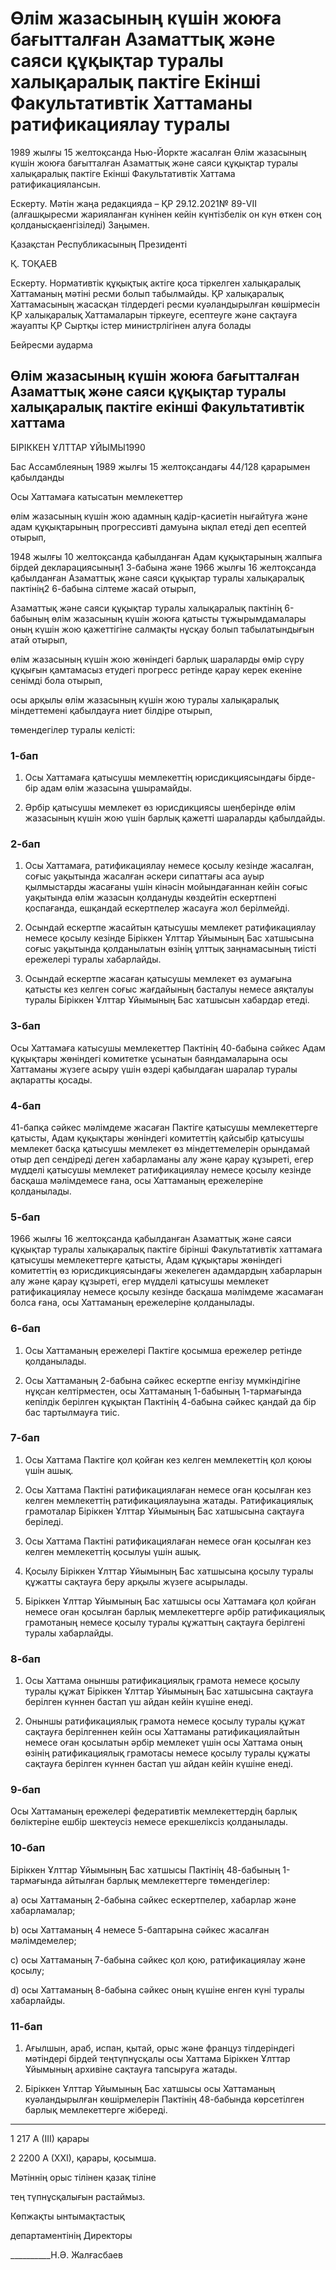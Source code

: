 # Өлім жазасының күшін жоюға бағытталған Азаматтық және саяси құқықтар туралы халықаралық пактіге Екінші Факультативтік Хаттаманы                  ратификациялау туралы

1989 жылғы 15 желтоқсанда Нью-Йоркте жасалған Өлім жазасының күшін жоюға бағытталған Азаматтық және саяси құқықтар туралы халықаралық пактіге Екінші Факультативтік Хаттама ратификациялансын.

Ескерту. Мәтін жаңа редакцияда – ҚР 29.12.2021№ 89-VII (алғашқыресми жарияланған күнінен кейін күнтізбелік он күн өткен соң қолданысқаенгізіледі) Заңымен.

Қазақстан Республикасының Президенті

Қ. ТОҚАЕВ

Ескерту. Нормативтік құқықтық актіге қоса тіркелген халықаралық Хаттаманың мәтіні ресми болып табылмайды. ҚР халықаралық Хаттамасының жасасқан тілдердегі ресми куәландырылған көшірмесін ҚР халықаралық Хаттамаларын тіркеуге, есептеуге және сақтауға жауапты ҚР Сыртқы істер министрлігінен алуға болады

Бейресми аударма

## Өлім жазасының күшін жоюға бағытталған Азаматтық және саяси құқықтар туралы халықаралық пактіге екінші Факультативтік хаттама

БІРІККЕН ҰЛТТАР ҰЙЫМЫ1990

Бас Ассамблеяның 1989 жылғы 15 желтоқсандағы 44/128 қарарымен қабылданды

Осы Хаттамаға катысатын мемлекеттер

өлім жазасының күшін жою адамның қадір-қасиетін нығайтуға және адам құқықтарының прогрессивті дамуына ықпал етеді деп есептей отырып,

1948 жылғы 10 желтоқсанда қабылданған Адам құқықтарының жалпыға бірдей декларациясының1 3-бабына және 1966 жылғы 16 желтоқсанда қабылданған Азаматтық және саяси құқықтар туралы халықаралық пактінің2 6-бабына сілтеме жасай отырып,

Азаматтық және саяси құқықтар туралы халықаралық пактінің 6-бабының өлім жазасының күшін жоюға қатысты тұжырымдамалары оның күшін жою қажеттігіне салмақты нұсқау болып табылатындығын атай отырып,

өлім жазасының күшін жою жөніндегі барлық шараларды өмір сүру құқығын қамтамасыз етудегі прогресс ретінде қарау керек екеніне сенімді бола отырып,

осы арқылы өлім жазасының күшін жою туралы халықаралық міндеттемені қабылдауға ниет білдіре отырып,

төмендегілер туралы келісті:

### 1-бап

1. Осы Хаттамаға қатысушы мемлекеттің юрисдикциясындағы бірде-бір адам өлім жазасына ұшырамайды.

2. Әрбір қатысушы мемлекет өз юрисдикциясы шеңберінде өлім жазасының күшін жою үшін барлық қажетті шараларды қабылдайды.

### 2-бап

1. Осы Хаттамаға, ратификациялау немесе қосылу кезінде жасалған, соғыс уақытында жасалған әскери сипаттағы аса ауыр қылмыстарды жасағаны үшін кінәсін мойындағаннан кейін соғыс уақытында өлім жазасын қолдануды көздейтін ескертпені қоспағанда, ешқандай ескертпелер жасауға жол берілмейді.

2. Осындай ескертпе жасайтын қатысушы мемлекет ратификациялау немесе қосылу кезінде Біріккен Ұлттар Ұйымының Бас хатшысына соғыс уақытында қолданылатын өзінің ұлттық заңнамасының тиісті ережелері туралы хабарлайды.

3. Осындай ескертпе жасаған қатысушы мемлекет өз аумағына қатысты кез келген соғыс жағдайының басталуы немесе аяқталуы туралы Біріккен Ұлттар Ұйымының Бас хатшысын хабардар етеді.

### 3-бап

Осы Хаттамаға катысушы мемлекеттер Пактінің 40-бабына сәйкес Адам құқықтары жөніндегі комитетке ұсынатын баяндамаларына осы Хаттаманы жүзеге асыру үшін өздері қабылдаған шаралар туралы ақпаратты қосады.

### 4-бап

41-бапқа сәйкес мәлімдеме жасаған Пактіге қатысушы мемлекеттерге қатысты, Адам құқықтары жөніндегі комитеттің қайсыбір қатысушы мемлекет басқа қатысушы мемлекет өз міндеттемелерін орындамай отыр деп сендіреді деген хабарламаны алу және қарау құзыреті, егер мүдделі қатысушы мемлекет ратификациялау немесе қосылу кезінде басқаша мәлімдемесе ғана, осы Хаттаманың ережелеріне қолданылады.

### 5-бап

1966 жылғы 16 желтоқсанда қабылданған Азаматтық және саяси құқықтар туралы халықаралық пактіге бірінші Факультативтік хаттамаға қатысушы мемлекеттерге қатысты, Адам құқықтары жөніндегі комитеттің өз юрисдикциясындағы жекелеген адамдардың хабарларын алу және қарау құзыреті, егер мүдделі қатысушы мемлекет ратификациялау немесе қосылу кезінде басқаша мәлімдеме жасамаған болса ғана, осы Хаттаманың ережелеріне қолданылады.

### 6-бап

1. Осы Хаттаманың ережелері Пактіге қосымша ережелер ретінде қолданылады.

2. Осы Хаттаманың 2-бабына сәйкес ескертпе енгізу мүмкіндігіне нұқсан келтірместен, осы Хаттаманың 1-бабының 1-тармағында кепілдік берілген құқықтан Пактінің 4-бабына сәйкес қандай да бір бас тартылмауға тиіс.

### 7-бап

1. Осы Хаттама Пактіге қол қойған кез келген мемлекеттің қол қоюы үшін ашық.

2. Осы Хаттама Пактіні ратификациялаған немесе оған қосылған кез келген мемлекеттің ратификациялауына жатады. Ратификациялық грамоталар Біріккен Ұлттар Ұйымының Бас хатшысына сақтауға беріледі.

3. Осы Хаттама Пактіні ратификациялаған немесе оған қосылған кез келген мемлекеттің қосылуы үшін ашық.

4. Қосылу Біріккен Ұлттар Ұйымының Бас хатшысына қосылу туралы құжатты сақтауға беру арқылы жүзеге асырылады.

5. Біріккен Ұлттар Ұйымының Бас хатшысы осы Хаттамаға қол қойған немесе оған қосылған барлық мемлекеттерге әрбір ратификациялық грамотаның немесе қосылу туралы құжаттың сақтауға берілгені туралы хабарлайды.

### 8-бап

1. Осы Хаттама оныншы ратификациялық грамота немесе қосылу туралы құжат Біріккен Ұлттар Ұйымының Бас хатшысына сақтауға берілген күннен бастап үш айдан кейін күшіне енеді.

2. Оныншы ратификациялық грамота немесе қосылу туралы құжат сақтауға берілгеннен кейін осы Хаттаманы ратификациялайтын немесе оған қосылатын әрбір мемлекет үшін осы Хаттама оның өзінің ратификациялық грамотасы немесе қосылу туралы құжаты сақтауға берілген күннен бастап үш айдан кейін күшіне енеді.

### 9-бап

Осы Хаттаманың ережелері федеративтік мемлекеттердің барлық бөліктеріне ешбір шектеусіз немесе ерекшеліксіз қолданылады.

### 10-бап

Біріккен Ұлттар Ұйымының Бас хатшысы Пактінің 48-бабының 1-тармағында айтылған барлық мемлекеттерге төмендегілер:

a) осы Хаттаманың 2-бабына сәйкес ескертпелер, хабарлар және хабарламалар;

b) осы Хаттаманың 4 немесе 5-баптарына сәйкес жасалған мәлімдемелер;

c) осы Хаттаманың 7-бабына сәйкес қол қою, ратификациялау және қосылу;

d) осы Хаттаманың 8-бабына сәйкес оның күшіне енген күні туралы хабарлайды.

### 11-бап

1. Ағылшын, араб, испан, қытай, орыс және француз тілдеріндегі мәтіндері бірдей теңтүпнұсқалы осы Хаттама Біріккен Ұлттар Ұйымының архивіне сақтауға тапсыруға жатады.

2. Біріккен Ұлттар Ұйымының Бас хатшысы осы Хаттаманың куәландырылған көшірмелерін Пактінің 48-бабында көрсетілген барлық мемлекеттерге жібереді.

___________________________________

1 217 A (III) қарары

2 2200 A (XXI), қарары, қосымша.

Мәтіннің орыс тілінен қазақ тіліне

тең түпнұсқалығын растаймыз.

Көпжақты ынтымақтастық

департаментінің Директоры

__________Н.Ә. Жалғасбаев

